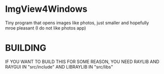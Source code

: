 # ImgView4Windows
 Tiny program that opens images like photos, just smaller and hopefully mroe pleasant (I do not like photos app)
# BUILDING
IF YOU WANT TO BUILD THIS FOR SOME REASON, YOU NEED RAYLIB AND RAYGUI IN "src/include" AND LIBRAYLIB IN "src/libs"
